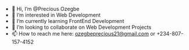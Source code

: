 - 👋 Hi, I’m @Precious Ozegbe
- 👀 I’m interested in Web Development
- 🌱 I’m currently learning FrontEnd Development
- 💞️ I’m looking to collaborate on Web Development Projects
- 📫 How to reach me here: ozegbeprecious21@gmail.com  or +234-807-157-4152

<!---
PreshyOz/PreshyOz is a ✨ special ✨ repository because its `README.md` (this file) appears on your GitHub profile.
You can click the Preview link to take a look at your changes.
--->
